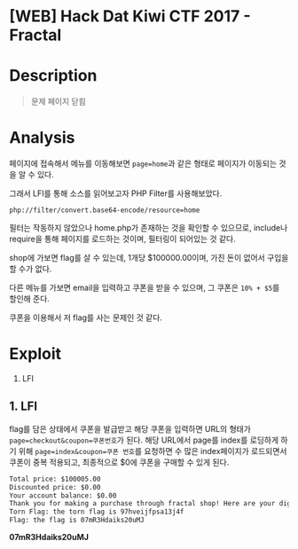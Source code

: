 # [WEB] Hack Dat Kiwi CTF 2017 - Fractal

# Description

>   문제 페이지 닫힘

# Analysis

페이지에 접속해서 메뉴를 이동해보면 `page=home`과 같은 형태로 페이지가 이동되는 것을 알 수 있다.

그래서 LFI를 통해 소스를 읽어보고자 PHP Filter를 사용해보았다.

`php://filter/convert.base64-encode/resource=home`

필터는 작동하지 않았으나 home.php가 존재하는 것을 확인할 수 있으므로, include나 require을 통해 페이지를 로드하는 것이며, 필터링이 되어있는 것 같다.

shop에 가보면 flag를 살 수 있는데, 1개당 $100000.00이며, 가진 돈이 없어서 구입을 할 수가 없다.

다른 메뉴를 가보면 email을 입력하고 쿠폰을 받을 수 있으며, 그 쿠폰은 `10% + $5`를 할인해 준다.

쿠폰을 이용해서 저 flag를 사는 문제인 것 같다.

# Exploit

1. LFI

## 1. LFI

flag를 담은 상태에서 쿠폰을 발급받고 해당 쿠폰을 입력하면 URL의 형태가 `page=checkout&coupon=쿠폰번호`가 된다.
해당 URL에서 page를 index를 로딩하게 하기 위해 `page=index&coupon=쿠폰 번호`를 요청하면 수 많은 index페이지가 로드되면서 쿠폰이 중복 적용되고, 최종적으로 $0에 쿠폰을 구매할 수 있게 된다.

```html
Total price: $100005.00
Discounted price: $0.00
Your account balance: $0.00
Thank you for making a purchase through fractal shop! Here are your digital content:
Torn Flag: the torn flag is 97hveijfpsa13j4f
Flag: the flag is 07mR3Hdaiks20uMJ
```



**07mR3Hdaiks20uMJ**

